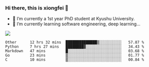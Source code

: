 ### Hi there, this is xiongfei 👋


- 🔭 I’m currently a 1st year PhD student at Kyushu University.
- 🌱 I’m currently learning software engineering, deep learning...

<!--
**Toma62299781/Toma62299781** is a ✨ _special_ ✨ repository because its `README.md` (this file) appears on your GitHub profile.
Here are some ideas to get you started:
-->

![](https://github-readme-stats.vercel.app/api?username=Toma62299781)

<!--START_SECTION:waka-->
```text
Other      12 hrs 32 mins  ██████████████▒░░░░░░░░░░   57.87 % 
Python     7 hrs 27 mins   ████████▓░░░░░░░░░░░░░░░░   34.43 % 
Markdown   47 mins         █░░░░░░░░░░░░░░░░░░░░░░░░   03.68 % 
Go         23 mins         ▒░░░░░░░░░░░░░░░░░░░░░░░░   01.77 % 
C          10 mins         ▒░░░░░░░░░░░░░░░░░░░░░░░░   00.84 % 
```
<!--END_SECTION:waka-->

